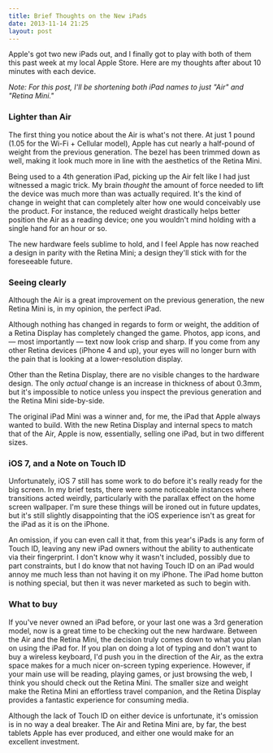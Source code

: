 ```yaml
---
title: Brief Thoughts on the New iPads
date: 2013-11-14 21:25
layout: post
---
```

Apple's got two new iPads out, and I finally got to play with both of them this past week at my local Apple Store. Here are my thoughts after about 10 minutes with each device.

_Note: For this post, I'll be shortening both iPad names to just "Air" and "Retina Mini."_

### Lighter than Air

The first thing you notice about the Air is what's not there. At just 1 pound (1.05 for the Wi-Fi + Cellular model), Apple has cut nearly a half-pound of weight from the previous generation. The bezel has been trimmed down as well, making it look much more in line with the aesthetics of the Retina Mini.

Being used to a 4th generation iPad, picking up the Air felt like I had just witnessed a magic trick. My brain _thought_ the amount of force needed to lift the device was much more than was actually required. It's the kind of change in weight that can completely alter how one would conceivably use the product. For instance, the reduced weight drastically helps better position the Air as a reading device; one you wouldn't mind holding with a single hand for an hour or so.

The new hardware feels sublime to hold, and I feel Apple has now reached a design in parity with the Retina Mini; a design they'll stick with for the foreseeable future.

### Seeing clearly

Although the Air is a great improvement on the previous generation, the new Retina Mini is, in my opinion, the perfect iPad.

Although nothing has changed in regards to form or weight, the addition of a Retina Display has completely changed the game. Photos, app icons, and &mdash; most importantly &mdash; text now look crisp and sharp. If you come from any other Retina devices (iPhone 4 and up), your eyes will no longer burn with the pain that is looking at a lower-resolution display.

Other than the Retina Display, there are no visible changes to the hardware design. The only _actual_ change is an increase in thickness of about 0.3mm, but it's impossible to notice unless you inspect the previous generation and the Retina Mini side-by-side.

The original iPad Mini was a winner and, for me, the iPad that Apple always wanted to build. With the new Retina Display and internal specs to match that of the Air, Apple is now, essentially, selling one iPad, but in two different sizes.

### iOS 7, and a Note on Touch ID

Unfortunately, iOS 7 still has some work to do before it's really ready for the big screen. In my brief tests, there were some noticeable instances where transitions acted weirdly, particularly with the parallax effect on the home screen wallpaper. I'm sure these things will be ironed out in future updates, but it's still slightly disappointing that the iOS experience isn't as great for the iPad as it is on the iPhone.

An omission, if you can even call it that, from this year's iPads is any form of Touch ID, leaving any new iPad owners without the ability to authenticate via their fingerprint. I don't know why it wasn't included, possibly due to part constraints, but I do know that not having Touch ID on an iPad would annoy me much less than not having it on my iPhone. The iPad home button is nothing special, but then it was never marketed as such to begin with.

### What to buy

If you've never owned an iPad before, or your last one was a 3rd generation model, now is a great time to be checking out the new hardware. Between the Air and the Retina Mini, the decision truly comes down to what you plan on using the iPad for. If you plan on doing a lot of typing and don't want to buy a wireless keyboard, I'd push you in the direction of the Air, as the extra space makes for a much nicer on-screen typing experience. However, if your main use will be reading, playing games, or just browsing the web, I think you should check out the Retina Mini. The smaller size and weight make the Retina Mini an effortless travel companion, and the Retina Display provides a fantastic experience for consuming media.

Although the lack of Touch ID on either device is unfortunate, it's omission is in no way a deal breaker. The Air and Retina Mini are, by far, the best tablets Apple has ever produced, and either one would make for an excellent investment.